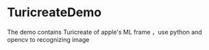 # TuricreateDemo
The demo contains Turicreate of apple's ML frame ，use python and opencv to recognizing image<br>
